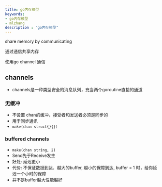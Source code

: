 ```yaml
---
title: go内存模型
keywords:
- go内存模型
- mlzhang
description : "go内存模型"
---
```

share memory by communicating

通过通信共享内存



使用go channel 通信





## channels

- channels是一种类型安全的消息队列，充当两个goroutine直接的通道

### 无缓冲

- 不设置 chan的缓冲，接受者和发送者必须是同步的
- 用于同步通讯
- `make(chan struct{}{})`

### buffered channels

- `make(chan string, 2)`
- Send先于Receive发生
- 好处: 延迟更小
- 代价: 不保证数据到达，越大的buffer, 越小的保障到达, buffer = 1 时，给你延迟一个小时的保障
- 并不是buffer越大性能越好